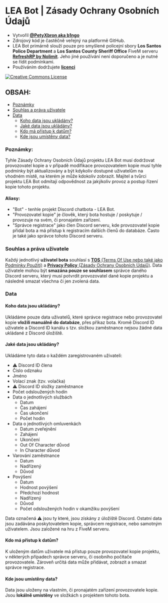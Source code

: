 # LEA Bot | Zásady Ochrany Osobních Údajů
- Vytvořil **[@PetyXbron aka b1ngo](https://github.com/PetyXbron/)**
- Zdrojový kód je častěčně veřejný na platformě GitHub.
- LEA Bot primárně slouží pouze pro smyšlené policejní sbory **Los Santos Police Department** a **Los Santos County Sheriff Office** FiveM serveru **[RefreshRP by Nolimit](https://nlmt.cc/)**. Jeho jiné používání není doporučeno a je nutné se řídit podmínkami.
- Používáním dodržujete **[licenci](/LICENSE.md)**

[![Creative Commons License](https://i.creativecommons.org/l/by-nc-nd/4.0/88x31.png)](http://creativecommons.org/licenses/by-nc-nd/4.0/)

## OBSAH:
- [Poznámky](#poznámky)
- [Souhlas a práva uživatele](#souhlas-a-práva-uživatele)
- [Data](#data)
    - [Koho data jsou ukládány?](#koho-data-jsou-ukládány)
    - [Jaké data jsou ukládány?](#jaké-data-jsou-ukládány)
    - [Kdo má přístup k datům?](#kdo-má-přístup-k-datům)
    - [Kde jsou umístěny data?](#kde-jsou-umístěny-data)

### Poznámky:
Tyhle Zásady Ochrany Osobních Údajů projektu LEA Bot musí dodržovat provozovatel kopie a v případě modifikace provozovatelem kopie musí tyhle podmínky být aktualizovány a být kdykoliv dostupné uživatelům na vhodném místě, na kterém je může kdokoliv zobrazit.
Majitel a tvůrci projektu LEA Bot odmítají odpovědnost za jakýkoliv provoz a postup řízení kopie tohoto projektu.
#### Aliasy:
- "Bot" - tenhle projekt Discord chatbota - LEA Bot.
- "Provozovatel kopie" je člověk, který bota hostuje / poskytuje / provozuje na svém, či pronajatém zařízení.
- "Správce registrace" jako člen Discord serveru, kde provozovatel kopie přidal bota a má přístup k registracím dalších členů do databáze. Často je také jako správce tohoto Discord serveru.

### Souhlas a práva uživatele
Každý jednotlivý **uživatel bota** souhlasí s [**TOS** (Terms Of Use nebo také jako Podmínky Použití)](/docs/terms-of-use.md) a [**Privacy Policy** (Zásady Ochrany Osobních Údajů)](/docs/privacy-policy.md).
Data uživatele mohou být **smazána pouze se souhlasem** správce daného Discord serveru, který musí potvrdit provozovatel dané kopie projektu a následně smazat všechna či jen zvolená data.

### Data
#### Koho data jsou ukládány?
Ukládáme pouze data uživatelů, které správce registrace nebo provozovatel kopie **vložili manuálně do databáze**, přes příkaz bota. Kromě Discord ID uživatele a Discord ID kanálu s tzv. složkou zaměstnance nejsou žádné data ukládané z Discord úložiště.

#### Jaké data jsou ukládány?
Ukládáme tyto data o každém zaregistrovaném uživateli:
- ⚠️ Discord ID člena
- Číslo odznaku
- Jméno
- Volací znak (tzv. volačka)
- ⚠️ Discord ID složky zaměstnance
- Počet odsloužených hodin
- Data o jednotlivých službách
    - Datum
    - Čas zahájení
    - Čas ukončení
    - Počet hodin
- Data o jednotlivých omluvenkách
    - Datum zveřejnění
    - Zahájení
    - Ukončení
    - Out Of Character důvod
    - In Character důvod
- Varování zaměstnance
    - Datum
    - Nadřízený
    - Důvod
- Povýšení
    - Datum
    - Hodnost povýšení
    - Předchozí hodnost
    - Nadřízený
    - Důvod
    - Počet odsloužených hodin v okamžiku povýšení

Data označená ⚠️ jsou ty které, jsou získány z úložiště Discord. Ostatní data jsou zadávána poskytovatelem kopie, správcem registrace, nebo samotným uživatelem. Jsou založené na hru z FiveM serveru.

#### Kdo má přístup k datům?
K uloženým datům uživatele má přístup pouze provozovatel kopie projektu, v některých případech správce serveru, či osobního počítače provozovatele. Zároveň určitá data může přidávat, zobrazit a smazat správce registrace.

#### Kde jsou umístěny data?
Data jsou uloženy na vlastním, či pronajatém zařízení provozovatele kopie. Jsou **lokálně umístěny** ve složkách s projektem tohoto bota.